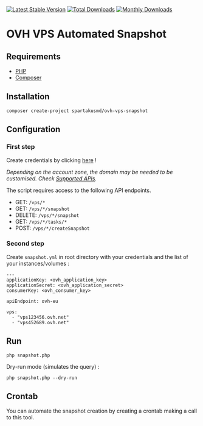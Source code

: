 [![Latest Stable Version](https://poser.pugx.org/spartakusmd/ovh-vps-snapshot/v/stable)](https://packagist.org/packages/spartakusmd/ovh-vps-snapshot)
[![Total Downloads](https://poser.pugx.org/spartakusmd/ovh-vps-snapshot/downloads)](https://packagist.org/packages/spartakusmd/ovh-vps-snapshot)
[![Monthly Downloads](https://poser.pugx.org/spartakusmd/ovh-vps-snapshot/d/monthly.png)](https://packagist.org/packages/spartakusmd/ovh-vps-snapshot)

# OVH VPS Automated Snapshot

## Requirements

* [PHP](https://www.php.net/)
* [Composer](https://getcomposer.org/)

## Installation

```
composer create-project spartakusmd/ovh-vps-snapshot
```

## Configuration

### First step

Create credentials by clicking [here](https://api.ovh.com/createToken/index.cgi?POST=/cloud/project/*/instance/*/snapshot&POST=/cloud/project/*/volume/*/snapshot&GET=/cloud/project/*/snapshot&GET=/cloud/project/*/volume/snapshot&DELETE=/cloud/project/*/snapshot/*&DELETE=/cloud/project/*/volume/snapshot/*) !

*Depending on the account zone, the domain may be needed to be customised. Check [Supported APIs](https://github.com/ovh/php-ovh#supported-apis).*

The script requires access to the following API endpoints.

- GET: `/vps/*`
- GET: `/vps/*/snapshot`
- DELETE: `/vps/*/snapshot`
- GET: `/vps/*/tasks/*`
- POST: `/vps/*/createSnapshot`

### Second step

Create `snapshot.yml` in root directory with your credentials and the list of your instances/volumes :

```
---
applicationKey: <ovh_application_key>
applicationSecret: <ovh_application_secret>
consumerKey: <ovh_consumer_key>

apiEndpoint: ovh-eu

vps:
  - "vps123456.ovh.net"
  - "vps452689.ovh.net"

```

## Run

    php snapshot.php

Dry-run mode (simulates the query) :

    php snapshot.php --dry-run

## Crontab

You can automate the snapshot creation by creating a crontab making a call to this tool.
